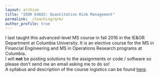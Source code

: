 ```yaml
---
layout: archive
title: "IEOR E4602: Quantitative Risk Management"
permalink:  /teaching/qrm/
author_profile: true
---
```


I last taught this advanced-level MS course in fall 2016 in the IE&OR Department at Columbia University. 
It is an elective course for the MS in Financial Engineering and MS in Operations Research programs at Columbia.  
I will **not** be posting solutions to the assignments or code / software so please don’t send me an email asking me to do so!  
A syllabus and description of the course logistics can be found [here](https://martin-haugh.github.io/files/QRM/QRM_logistics2016.pdf).
